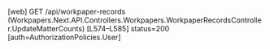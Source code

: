 [web] GET /api/workpaper-records  (Workpapers.Next.API.Controllers.Workpapers.WorkpaperRecordsController.UpdateMatterCounts)  [L574–L585] status=200 [auth=AuthorizationPolicies.User]

